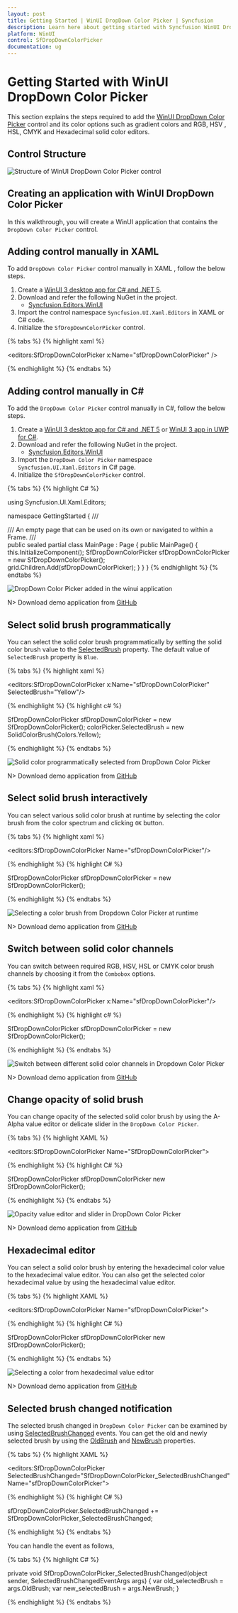 ```yaml
---
layout: post
title: Getting Started | WinUI DropDown Color Picker | Syncfusion
description: Learn here about getting started with Syncfusion WinUI DropDown Color Picker (SfColorPicker) control, its elements, and more.
platform: WinUI
control: SfDropDownColorPicker
documentation: ug
---
```


# Getting Started with WinUI DropDown Color Picker

This section explains the steps required to add the [WinUI DropDown Color Picker](https://www.syncfusion.com/winui-controls/dropdown-color-picker) control and its color options such as gradient colors and RGB, HSV , HSL, CMYK and Hexadecimal solid color editors.

## Control Structure

![Structure of WinUI DropDown Color Picker control](Getting-Started_images/Structure1.jpg)

## Creating an application with WinUI DropDown Color Picker

In this walkthrough, you will create a WinUI application that contains the `DropDown Color Picker` control.

## Adding control manually in XAML

To add `DropDown Color Picker` control manually in XAML , follow the below steps.

1. Create a [WinUI 3 desktop app for C# and .NET 5](https://docs.microsoft.com/en-us/windows/apps/winui/winui3/get-started-winui3-for-desktop).
2. Download and refer the following NuGet in the project.
    * [Syncfusion.Editors.WinUI](https://www.nuget.org/packages/Syncfusion.Editors.WinUI)
3. Import the control namespace `Syncfusion.UI.Xaml.Editors` in XAML or C# code.
4. Initialize the `SfDropDownColorPicker` control.

{% tabs %}
{% highlight xaml %}

<Page
    x:Class="GettingStarted.MainPage"
    xmlns="http://schemas.microsoft.com/winfx/2006/xaml/presentation"
    xmlns:x="http://schemas.microsoft.com/winfx/2006/xaml"
    xmlns:local="using:GettingStarted"
    xmlns:d="http://schemas.microsoft.com/expression/blend/2008"
    xmlns:mc="http://schemas.openxmlformats.org/markup-compatibility/2006"
    xmlns:editors="using:Syncfusion.UI.Xaml.Editors"
    mc:Ignorable="d"
    Background="{ThemeResource ApplicationPageBackgroundThemeBrush}">
    <Grid x:Name="grid">
    <editors:SfDropDownColorPicker x:Name="sfDropDownColorPicker" />
    </Grid>
</Page>

{% endhighlight %}
{% endtabs %}

## Adding control manually in C#

To add the `DropDown Color Picker` control manually in C#, follow the below steps.

1. Create a [WinUI 3 desktop app for C# and .NET 5](https://docs.microsoft.com/en-us/windows/apps/winui/winui3/get-started-winui3-for-desktop) or [WinUI 3 app in UWP for C#](https://docs.microsoft.com/en-us/windows/apps/winui/winui3/get-started-winui3-for-uwp).
2. Download and refer the following NuGet in the project.
    * [Syncfusion.Editors.WinUI](https://www.nuget.org/packages/Syncfusion.Editors.WinUI)
3. Import the `DropDown Color Picker` namespace `Syncfusion.UI.Xaml.Editors` in C# page.
4. Initialize the `SfDropDownColorPicker` control.

{% tabs %}
{% highlight C# %}

using Syncfusion.UI.Xaml.Editors;

namespace GettingStarted
{
    /// <summary>
    /// An empty page that can be used on its own or navigated to within a Frame.
    /// </summary>
    public sealed partial class MainPage : Page
    {
        public MainPage()
        {
            this.InitializeComponent();
            SfDropDownColorPicker sfDropDownColorPicker = new SfDropDownColorPicker();
            grid.Children.Add(sfDropDownColorPicker);
        }
    }
}
{% endhighlight %}
{% endtabs %}

![DropDown Color Picker added in the winui application](Getting-Started_images/ColorPicker_Added.jpg)

N> Download demo application from [GitHub](https://github.com/SyncfusionExamples/syncfusion-winui-colorpicker-examples/tree/master/Samples/DropDown_ColorPicker)

## Select solid brush programmatically

You can select the solid color brush programmatically by setting the solid color brush value to the [SelectedBrush](https://help.syncfusion.com/cr/winUI/Syncfusion.UI.Xaml.Editors.SfDropDownColorPicker.html#Syncfusion_UI_Xaml_Editors_SfDropDownColorPicker_SelectedBrush) property. The default value of `SelectedBrush` property is `Blue`.

{% tabs %}
{% highlight xaml %}

 <editors:SfDropDownColorPicker x:Name="sfDropDownColorPicker"
                                SelectedBrush="Yellow"/>

{% endhighlight %}
{% highlight c# %}

SfDropDownColorPicker sfDropDownColorPicker = new SfDropDownColorPicker();
colorPicker.SelectedBrush = new SolidColorBrush(Colors.Yellow);

{% endhighlight %}
{% endtabs %}

![Solid color programmatically selected from DropDown Color Picker](Getting-Started_images/select_Solidcolor.jpg)

N> Download demo application from [GitHub](https://github.com/SyncfusionExamples/syncfusion-winui-colorpicker-examples/tree/master/Samples/DropDown_ColorPicker)

## Select solid brush interactively

You can select various solid color brush at runtime by selecting the color brush from the color spectrum and clicking `OK` button.

{% tabs %}
{% highlight xaml %}

<editors:SfDropDownColorPicker Name="sfDropDownColorPicker"/>

{% endhighlight %}
{% highlight C# %}

SfDropDownColorPicker sfDropDownColorPicker =  new SfDropDownColorPicker();

{% endhighlight %}
{% endtabs %}

![Selecting a color brush from Dropdown Color Picker at runtime](Getting-Started_images/colorselecting.gif)

N> Download demo application from [GitHub](https://github.com/SyncfusionExamples/syncfusion-winui-colorpicker-examples/tree/master/Samples/DropDown_ColorPicker)

## Switch between solid color channels

You can switch between required RGB, HSV, HSL or CMYK color brush channels by choosing it from the `Combobox` options.

{% tabs %}
{% highlight xaml %}

 <editors:SfDropDownColorPicker x:Name="sfDropDownColorPicker"/>

{% endhighlight %}
{% highlight c# %}

SfDropDownColorPicker sfDropDownColorPicker = new SfDropDownColorPicker();

{% endhighlight %}
{% endtabs %}

![Switch between different solid color channels in Dropdown Color Picker](Getting-Started_images/RGBSwitch.png)

N> Download demo application from [GitHub](https://github.com/SyncfusionExamples/syncfusion-winui-colorpicker-examples/tree/master/Samples/DropDown_ColorPicker)

## Change opacity of solid brush

You can change opacity of the selected solid color brush by using the A-Alpha value editor or delicate slider in the `DropDown Color Picker`.

{% tabs %}
{% highlight XAML %}

<editors:SfDropDownColorPicker Name="SfDropDownColorPicker">

{% endhighlight %}
{% highlight C# %}

SfDropDownColorPicker sfDropDownColorPicker  new SfDropDownColorPicker();

{% endhighlight %}
{% endtabs %}

![Opacity value editor and slider in DropDown Color Picker](Getting-Started_images/AlphaInputOptions.jpg)

N> Download demo application from [GitHub](https://github.com/SyncfusionExamples/syncfusion-winui-colorpicker-examples/tree/master/Samples/DropDown_ColorPicker)

## Hexadecimal editor

You can select a solid color brush by entering the hexadecimal color value to the hexadecimal value editor. You can also get the selected color hexadecimal value by using the hexadecimal value editor.

{% tabs %}
{% highlight XAML %}

<editors:SfDropDownColorPicker Name="sfDropDownColorPicker">

{% endhighlight %}
{% highlight C# %}

SfDropDownColorPicker sfDropDownColorPicker  new SfDropDownColorPicker();

{% endhighlight %}
{% endtabs %}

![Selecting a color from hexadecimal value editor](Getting-Started_images/IsHexInputVisible.png)

N> Download demo application from [GitHub](https://github.com/SyncfusionExamples/syncfusion-winui-colorpicker-examples/tree/master/Samples/DropDown_ColorPicker)

## Selected brush changed notification

The selected brush changed in `DropDown Color Picker` can be examined by using [SelectedBrushChanged](https://help.syncfusion.com/cr/winUI/Syncfusion.UI.Xaml.Editors.SfDropDownColorPicker.html#Syncfusion_UI_Xaml_Editors_SfDropDownColorPicker_SelectedBrushChanged) events. You can get the old and newly selected brush by using the [OldBrush](https://help.syncfusion.com/cr/winUI/Syncfusion.UI.Xaml.Editors.SelectedBrushChangedEventArgs.html) and [NewBrush](https://help.syncfusion.com/cr/winUI/Syncfusion.UI.Xaml.Editors.SelectedBrushChangedEventArgs.html) properties.

{% tabs %}
{% highlight XAML %}

<editors:SfDropDownColorPicker SelectedBrushChanged="SfDropDownColorPicker_SelectedBrushChanged"
                               Name="sfDropDownColorPicker">

{% endhighlight %}
{% highlight C# %}

sfDropDownColorPicker.SelectedBrushChanged += SfDropDownColorPicker_SelectedBrushChanged;

{% endhighlight %}
{% endtabs %}

You can handle the event as follows,

{% tabs %}
{% highlight C# %}

private void SfDropDownColorPicker_SelectedBrushChanged(object sender, SelectedBrushChangedEventArgs args) {
    var old_selectedBrush = args.OldBrush;
    var new_selectedBrush = args.NewBrush;
}

{% endhighlight %}
{% endtabs %}
